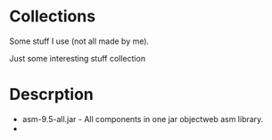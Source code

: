 # Collections

Some stuff I use (not all made by me).

Just some interesting stuff collection

# Descrption

- asm-9.5-all.jar - All components in one jar objectweb asm library.
- 
